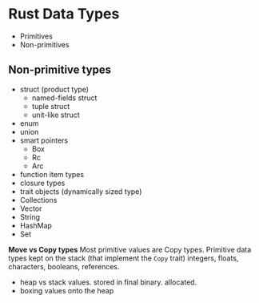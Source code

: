 # Rust Data Types

- Primitives
- Non-primitives



## Non-primitive types
- struct (product type)
  * named-fields struct
  * tuple struct
  * unit-like struct
- enum
- union
- smart pointers
  * Box
  * Rc
  * Arc
- function item types
- closure types
- trait objects (dynamically sized type)
- Collections
- Vector
- String
- HashMap
- Set


**Move vs Copy types**
Most primitive values are Copy types.
Primitive data types kept on the stack (that implement the `Copy` trait)
integers, floats, characters, booleans, references.
- heap vs stack values. stored in final binary. allocated.
- boxing values onto the heap
